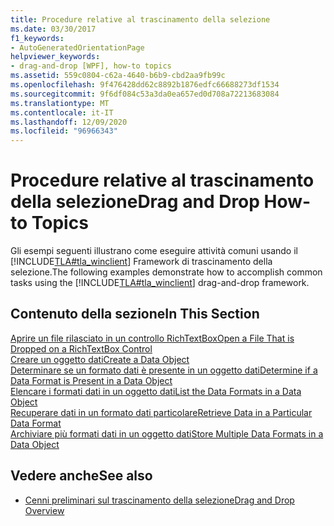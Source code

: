 ```yaml
---
title: Procedure relative al trascinamento della selezione
ms.date: 03/30/2017
f1_keywords:
- AutoGeneratedOrientationPage
helpviewer_keywords:
- drag-and-drop [WPF], how-to topics
ms.assetid: 559c0804-c62a-4640-b6b9-cbd2aa9fb99c
ms.openlocfilehash: 9f476428dd62c8892b1876edfc66688273df1534
ms.sourcegitcommit: 9f6df084c53a3da0ea657ed0d708a72213683084
ms.translationtype: MT
ms.contentlocale: it-IT
ms.lasthandoff: 12/09/2020
ms.locfileid: "96966343"
---
```

# <a name="drag-and-drop-how-to-topics"></a><span data-ttu-id="059e3-102">Procedure relative al trascinamento della selezione</span><span class="sxs-lookup"><span data-stu-id="059e3-102">Drag and Drop How-to Topics</span></span>
<span data-ttu-id="059e3-103">Gli esempi seguenti illustrano come eseguire attività comuni usando il [!INCLUDE[TLA#tla_winclient](../../../includes/tlasharptla-winclient-md.md)] Framework di trascinamento della selezione.</span><span class="sxs-lookup"><span data-stu-id="059e3-103">The following examples demonstrate how to accomplish common tasks using the [!INCLUDE[TLA#tla_winclient](../../../includes/tlasharptla-winclient-md.md)] drag-and-drop framework.</span></span>  
  
## <a name="in-this-section"></a><span data-ttu-id="059e3-104">Contenuto della sezione</span><span class="sxs-lookup"><span data-stu-id="059e3-104">In This Section</span></span>  
 [<span data-ttu-id="059e3-105">Aprire un file rilasciato in un controllo RichTextBox</span><span class="sxs-lookup"><span data-stu-id="059e3-105">Open a File That is Dropped on a RichTextBox Control</span></span>](how-to-open-a-file-that-is-dropped-on-a-richtextbox-control.md)  
 [<span data-ttu-id="059e3-106">Creare un oggetto dati</span><span class="sxs-lookup"><span data-stu-id="059e3-106">Create a Data Object</span></span>](how-to-create-a-data-object.md)  
 [<span data-ttu-id="059e3-107">Determinare se un formato dati è presente in un oggetto dati</span><span class="sxs-lookup"><span data-stu-id="059e3-107">Determine if a Data Format is Present in a Data Object</span></span>](how-to-determine-if-a-data-format-is-present-in-a-data-object.md)  
 [<span data-ttu-id="059e3-108">Elencare i formati dati in un oggetto dati</span><span class="sxs-lookup"><span data-stu-id="059e3-108">List the Data Formats in a Data Object</span></span>](how-to-list-the-data-formats-in-a-data-object.md)  
 [<span data-ttu-id="059e3-109">Recuperare dati in un formato dati particolare</span><span class="sxs-lookup"><span data-stu-id="059e3-109">Retrieve Data in a Particular Data Format</span></span>](how-to-retrieve-data-in-a-particular-data-format.md)  
 [<span data-ttu-id="059e3-110">Archiviare più formati dati in un oggetto dati</span><span class="sxs-lookup"><span data-stu-id="059e3-110">Store Multiple Data Formats in a Data Object</span></span>](how-to-store-multiple-data-formats-in-a-data-object.md)  
  
## <a name="see-also"></a><span data-ttu-id="059e3-111">Vedere anche</span><span class="sxs-lookup"><span data-stu-id="059e3-111">See also</span></span>

- [<span data-ttu-id="059e3-112">Cenni preliminari sul trascinamento della selezione</span><span class="sxs-lookup"><span data-stu-id="059e3-112">Drag and Drop Overview</span></span>](drag-and-drop-overview.md)
